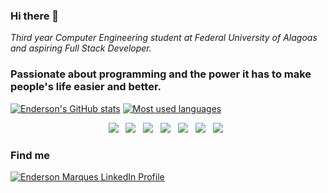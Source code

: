 ### Hi there 👋

*Third year Computer Engineering student at Federal University of Alagoas and aspiring Full Stack Developer.*

### Passionate about programming and the power it has to make people's life easier and better.

[![Enderson's GitHub stats](https://github-readme-stats.vercel.app/api?username=EndersonMarques&count_private=true&show_icons=true&theme=dracula&hide_border=true&include_all_commits=true)](https://github.com/anuraghazra/github-readme-stats)
 [![Most used languages](https://github-readme-stats.vercel.app/api/top-langs/?username=EndersonMarques&layout=compact&theme=dracula&hide_border=true)](https://github.com/anuraghazra/github-readme-stats)

<p align="center">
<img src="https://img.shields.io/badge/%20HTML&#47CSS%20-%23F7DF1E.svg?&style=for-the-badge&color=E34F26" />&nbsp;&nbsp;
 <img src="https://img.shields.io/badge/%20React%20-%23F7DF1E.svg?&style=for-the-badge&color=61DBFB" />&nbsp;&nbsp;
<img src="https://img.shields.io/badge/%20NodeJS%20-%23F7DF1E.svg?&style=for-the-badge&color=3C873A" />&nbsp;&nbsp;
<img src="https://img.shields.io/badge/%20Angular%20-%23F7DF1E.svg?&style=for-the-badge&color=DD0031" />&nbsp;&nbsp;
<img src="https://img.shields.io/badge/%20Bootstrap%20-%23F7DF1E.svg?&style=for-the-badge&color=7044A3" />&nbsp;&nbsp;
<img src="https://img.shields.io/badge/%20Java%20-%23F7DF1E.svg?&style=for-the-badge&color=F7DF1E" />&nbsp;&nbsp;
<img src="https://img.shields.io/badge/%20Git flow%20-%23F7DF1E.svg?&style=for-the-badge&color=000" />&nbsp;&nbsp;
</p>

### Find me

<a href="https://linkedin.com/in/endersonmarques" target="_blank"><img src="https://img.shields.io/badge/LinkedIn-0077B5?style=for-the-badge&logo=linkedin&logoColor=white" alt="Enderson Marques LinkedIn Profile"/>
